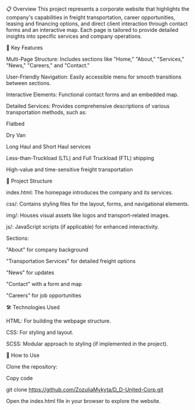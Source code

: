 📋 Overview
This project represents a corporate website that highlights the company's capabilities in freight transportation, career opportunities, leasing and financing options, and direct client interaction through contact forms and an interactive map. Each page is tailored to provide detailed insights into specific services and company operations.

🚀 Key Features

Multi-Page Structure: Includes sections like "Home," "About," "Services," "News," "Careers," and "Contact."

User-Friendly Navigation: Easily accessible menu for smooth transitions between sections.

Interactive Elements: Functional contact forms and an embedded map.

Detailed Services: Provides comprehensive descriptions of various transportation methods, such as:

Flatbed

Dry Van

Long Haul and Short Haul services

Less-than-Truckload (LTL) and Full Truckload (FTL) shipping

High-value and time-sensitive freight transportation

📂 Project Structure

index.html: The homepage introduces the company and its services.

css/: Contains styling files for the layout, forms, and navigational elements.

img/: Houses visual assets like logos and transport-related images.

js/: JavaScript scripts (if applicable) for enhanced interactivity.

Sections:

"About" for company background

"Transportation Services" for detailed freight options

"News" for updates

"Contact" with a form and map

"Careers" for job opportunities

🛠️ Technologies Used

HTML: For building the webpage structure.

CSS: For styling and layout.

SCSS: Modular approach to styling (if implemented in the project).

📖 How to Use

Clone the repository:

Copy code

git clone https://github.com/ZozuliaMykyta/D_D-United-Corp.git

Open the index.html file in your browser to explore the website.
